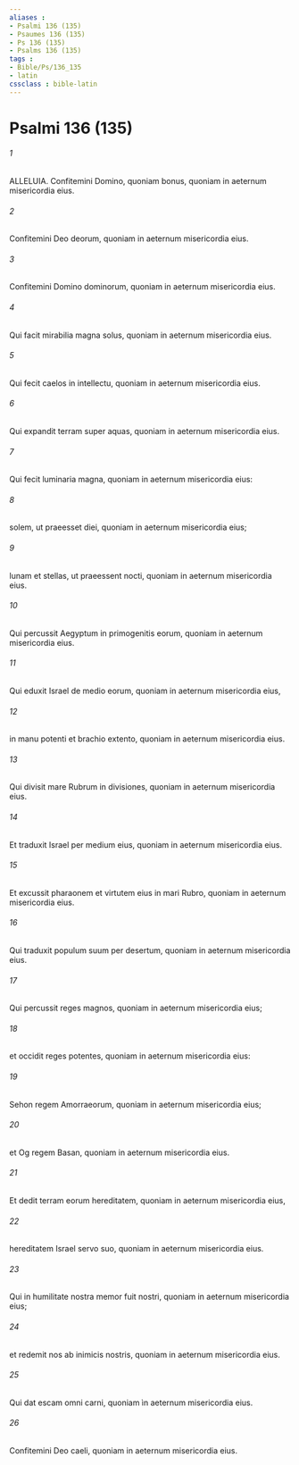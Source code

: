 ```yaml
---
aliases : 
- Psalmi 136 (135)
- Psaumes 136 (135)
- Ps 136 (135)
- Psalms 136 (135)
tags : 
- Bible/Ps/136_135
- latin
cssclass : bible-latin
---
```


# Psalmi 136 (135)

###### 1
ALLELUIA. Confitemini Domino, quoniam bonus, quoniam in aeternum misericordia eius.
###### 2
Confitemini Deo deorum, quoniam in aeternum misericordia eius.
###### 3
Confitemini Domino dominorum, quoniam in aeternum misericordia eius.
###### 4
Qui facit mirabilia magna solus, quoniam in aeternum misericordia eius.
###### 5
Qui fecit caelos in intellectu, quoniam in aeternum misericordia eius.
###### 6
Qui expandit terram super aquas, quoniam in aeternum misericordia eius.
###### 7
Qui fecit luminaria magna, quoniam in aeternum misericordia eius:
###### 8
solem, ut praeesset diei, quoniam in aeternum misericordia eius;
###### 9
lunam et stellas, ut praeessent nocti, quoniam in aeternum misericordia eius.
###### 10
Qui percussit Aegyptum in primogenitis eorum, quoniam in aeternum misericordia eius.
###### 11
Qui eduxit Israel de medio eorum, quoniam in aeternum misericordia eius,
###### 12
in manu potenti et brachio extento, quoniam in aeternum misericordia eius.
###### 13
Qui divisit mare Rubrum in divisiones, quoniam in aeternum misericordia eius.
###### 14
Et traduxit Israel per medium eius, quoniam in aeternum misericordia eius.
###### 15
Et excussit pharaonem et virtutem eius in mari Rubro, quoniam in aeternum misericordia eius.
###### 16
Qui traduxit populum suum per desertum, quoniam in aeternum misericordia eius.
###### 17
Qui percussit reges magnos, quoniam in aeternum misericordia eius;
###### 18
et occidit reges potentes, quoniam in aeternum misericordia eius:
###### 19
Sehon regem Amorraeorum, quoniam in aeternum misericordia eius;
###### 20
et Og regem Basan, quoniam in aeternum misericordia eius.
###### 21
Et dedit terram eorum hereditatem, quoniam in aeternum misericordia eius,
###### 22
hereditatem Israel servo suo, quoniam in aeternum misericordia eius.
###### 23
Qui in humilitate nostra memor fuit nostri, quoniam in aeternum misericordia eius;
###### 24
et redemit nos ab inimicis nostris, quoniam in aeternum misericordia eius.
###### 25
Qui dat escam omni carni, quoniam ìn aeternum misericordia eius.
###### 26
Confitemini Deo caeli, quoniam in aeternum misericordia eius.
